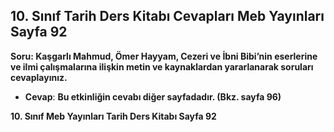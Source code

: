 ## 10. Sınıf Tarih Ders Kitabı Cevapları Meb Yayınları Sayfa 92

**Soru: Kaşgarlı Mahmud, Ömer Hayyam, Cezeri ve İbni Bibi’nin eserlerine ve ilmi çalışmalarına ilişkin metin ve kaynaklardan yararlanarak soruları cevaplayınız.**

* **Cevap**: **Bu etkinliğin cevabı diğer sayfadadır. (Bkz. sayfa 96)**

**10. Sınıf Meb Yayınları Tarih Ders Kitabı Sayfa 92**